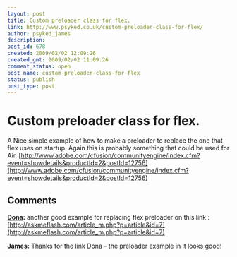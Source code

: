 ```yaml
---
layout: post
title: Custom preloader class for flex.
link: http://www.psyked.co.uk/custom-preloader-class-for-flex/
author: psyked_james
description: 
post_id: 678
created: 2009/02/02 12:09:26
created_gmt: 2009/02/02 11:09:26
comment_status: open
post_name: custom-preloader-class-for-flex
status: publish
post_type: post
---
```


# Custom preloader class for flex.

A Nice simple example of how to make a preloader to replace the one that flex uses on startup. Again this is probably something that could be used for Air. [http://www.adobe.com/cfusion/communityengine/index.cfm?event=showdetails&productId=2&postId=12756](http://www.adobe.com/cfusion/communityengine/index.cfm?event=showdetails&productId=2&postId=12756)

## Comments

**[Dona](#543 "2009-05-22 13:17:50"):** another good example for replacing flex preloader on this link : [http://askmeflash.com/article_m.php?p=article&id=7](http://askmeflash.com/article_m.php?p=article&id=7)

**[James](#544 "2009-05-25 22:59:18"):** Thanks for the link Dona - the preloader example in it looks good!

